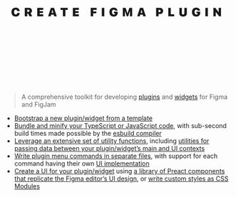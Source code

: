 <svg viewBox="0 0 900 600" fill="currentColor" xmlns="http://www.w3.org/2000/svg"><path d="M47.2314 317.942c9.1647 0 15.4079-5.677 15.7849-13.688l.0236-.494h-9.5652l-.0471.353c-.4477 3.369-2.7565 5.678-6.1727 5.678-4.1936 0-6.738-3.699-6.738-9.801v-.047c0-6.078 2.5444-9.73 6.7145-9.73 3.4397 0 5.8899 2.426 6.1962 5.725l.0235.259h9.5652l-.0236-.542c-.3298-7.822-6.7851-13.594-15.7613-13.594-10.5076 0-16.8922 6.785-16.8922 17.905v.048c0 11.12 6.4082 17.928 16.8922 17.928zM83.499 317h9.9892v-11.403h3.2748L102.135 317h11.167l-6.455-12.887c3.51-1.696 5.465-5.537 5.465-9.518v-.047c0-7.28-4.57-11.544-13.4993-11.544H83.499V317zm9.9892-18v-8.622h4.1701c2.7327 0 4.4767 1.79 4.4767 4.288v.047c0 2.568-1.744 4.287-4.4767 4.287h-4.1701zM133.455 317h23.983v-7.916h-13.994v-5.489h13.123v-7.163h-13.123v-5.512h13.994v-7.916h-23.983V317zM177.049 317h10.508l1.72-6.762h10.272l1.72 6.762h10.507l-11.096-33.996h-12.534L177.049 317zm17.128-25.892h.471l3.087 12.086h-6.644l3.086-12.086zM236.217 317h9.989v-26.08h9.447v-7.916h-28.884v7.916h9.448V317zM276.16 317h23.983v-7.916h-13.994v-5.489h13.123v-7.163h-13.123v-5.512h13.994v-7.916H276.16V317zM347.705 317h9.99v-12.039h12.581v-7.492h-12.581v-6.549h13.9v-7.916h-23.89V317zM392.242 317h9.99v-33.996h-9.99V317zM440.007 317.942c9.872 0 15.738-5.748 15.738-15.408v-4.476h-14.796v6.644h5.184l-.048.471c-.282 2.804-2.591 4.618-5.842 4.618-4.382 0-7.233-3.77-7.233-9.942v-.047c0-6.032 2.45-9.589 6.691-9.589 2.874 0 5.277 1.602 5.795 3.981l.048.212h9.824l-.024-.235c-.706-7.092-7.115-12.11-15.643-12.11-10.484 0-16.869 6.762-16.869 17.882v.047c0 11.261 6.385 17.952 17.175 17.952zM476.369 317h8.717v-20.308h.471l6.88 20.308h5.348l6.879-20.308h.471V317h8.717v-33.996h-11.355l-7.139 21.415h-.448l-7.185-21.415h-11.356V317zM534.005 317h10.508l1.72-6.762h10.272l1.719 6.762h10.508l-11.097-33.996h-12.533L534.005 317zm17.128-25.892h.471l3.086 12.086h-6.643l3.086-12.086zM609.773 317h9.989v-9.282h5.207c7.963 0 12.981-4.736 12.981-12.275v-.047c0-7.539-5.018-12.392-12.981-12.392h-15.196V317zm12.816-26.481c3.298 0 5.277 1.626 5.277 4.877v.047c0 3.251-1.979 4.9-5.277 4.9h-2.827v-9.824h2.827zM658.598 317h23.842v-7.916h-13.853v-26.08h-9.989V317zM718.048 317.942c9.094 0 15.007-5.018 15.007-12.698v-22.24h-9.989v21.25c0 3.558-1.743 5.537-4.995 5.537-3.251 0-4.994-1.979-4.994-5.537v-21.25h-9.99v22.24c0 7.727 5.985 12.698 14.961 12.698zM770.831 317.942c9.871 0 15.737-5.748 15.737-15.408v-4.476h-14.795v6.644h5.183l-.047.471c-.283 2.804-2.592 4.618-5.843 4.618-4.382 0-7.233-3.77-7.233-9.942v-.047c0-6.032 2.451-9.589 6.691-9.589 2.875 0 5.278 1.602 5.796 3.981l.047.212h9.824l-.023-.235c-.707-7.092-7.115-12.11-15.644-12.11-10.484 0-16.868 6.762-16.868 17.882v.047c0 11.261 6.384 17.952 17.175 17.952zM807.192 317h9.99v-33.996h-9.99V317zM839.478 317h9.424v-17.128h.471L862.284 317h7.681v-33.996h-9.424v16.868h-.471l-12.84-16.868h-7.752V317z"></svg>

> A comprehensive toolkit for developing [plugins](https://figma.com/community/plugins) and [widgets](https://figma.com/community/widgets) for Figma and FigJam

- [Bootstrap a new plugin/widget from a template](#bootstrapping-a-new-pluginwidget-from-a-template)
- [Bundle and minify your TypeScript or JavaScript code](#building-the-pluginwidget), with sub-second build times made possible by the [esbuild compiler](https://esbuild.github.io)
- [Leverage an extensive set of utility functions](#utilities), including [utilities for passing data between your plugin/widget’s main and UI contexts](#passing-data-between-the-pluginwidgets-main-and-ui-contexts)
- [Write plugin menu commands in separate files](#specifying-multiple-commands-in-the-plugin-sub-menu), with support for each command having their own [UI implementation](#ui-1)
- [Create a UI for your plugin/widget](#ui-1) using [a library of Preact components that replicate the Figma editor’s UI design](#using-the-preact-component-library), or [write custom styles as CSS Modules](#using-custom-css)
